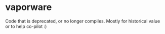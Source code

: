 # vaporware
Code that is deprecated, or no longer compiles. Mostly for historical value or to help co-pilot :)
